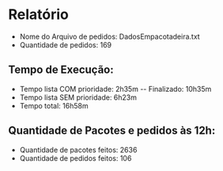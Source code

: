 # Relatório
 - Nome do Arquivo de pedidos: DadosEmpacotadeira.txt
 - Quantidade de pedidos: 169
## Tempo de Execução:
 - Tempo lista COM prioridade: 2h35m -- Finalizado: 10h35m
 - Tempo lista SEM prioridade: 6h23m
 - Tempo total: 16h58m
## Quantidade de Pacotes e pedidos às 12h:
 - Quantidade de pacotes feitos: 2636
 - Quantidade de pedidos feitos: 106

